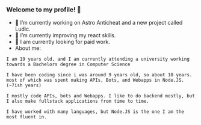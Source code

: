 ### Welcome to my profile! 👋
- 🔭 I’m currently working on Astro Anticheat and a new project called Ludic.
- 🌱 I’m currently improving my react skills.
- 💼 I am currently looking for paid work.
- About me:
```
I am 19 years old, and I am currently attending a university working towards a Bachelors degree in Computer Science

I have been coding since i was around 9 years old, so about 10 years.
most of which was spent making APIs, Bots, and Webapps in Node.JS. (~7ish years)
  
I mostly code APIs, bots and Webapps. I like to do backend mostly, but I also make fullstack applications from time to time.

I have worked with many languages, but Node.JS is the one I am the most fluent in.
```
